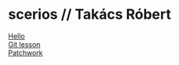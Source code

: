 # scerios // Takács Róbert
<a href="https://github.com/scerios/Hello-World">Hello</a>
<br>
<a href="https://github.com/scerios/git-lesson-repository">Git lesson</a>
<br>
<a href="https://github.com/scerios/patchwork">Patchwork</a>
